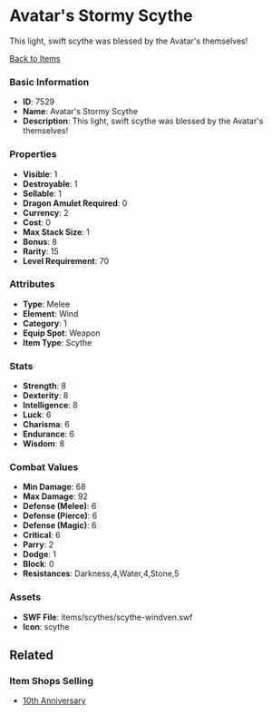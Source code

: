 # Avatar's Stormy Scythe

This light, swift scythe was blessed by the Avatar's themselves!

[Back to Items](../items.md)

### Basic Information

- **ID**: 7529
- **Name**: Avatar&#039;s Stormy Scythe
- **Description**: This light, swift scythe was blessed by the Avatar&#039;s themselves!

### Properties

- **Visible**: 1
- **Destroyable**: 1
- **Sellable**: 1
- **Dragon Amulet Required**: 0
- **Currency**: 2
- **Cost**: 0
- **Max Stack Size**: 1
- **Bonus**: 8
- **Rarity**: 15
- **Level Requirement**: 70

### Attributes

- **Type**: Melee
- **Element**: Wind
- **Category**: 1
- **Equip Spot**: Weapon
- **Item Type**: Scythe

### Stats

- **Strength**: 8
- **Dexterity**: 8
- **Intelligence**: 8
- **Luck**: 6
- **Charisma**: 6
- **Endurance**: 6
- **Wisdom**: 8

### Combat Values

- **Min Damage**: 68
- **Max Damage**: 92
- **Defense (Melee)**: 6
- **Defense (Pierce)**: 6
- **Defense (Magic)**: 6
- **Critical**: 6
- **Parry**: 2
- **Dodge**: 1
- **Block**: 0
- **Resistances**: Darkness,4,Water,4,Stone,5

### Assets

- **SWF File**: items/scythes/scythe-windven.swf
- **Icon**: scythe

## Related

### Item Shops Selling

- [10th Anniversary](../item-shops/279-10th-anniversary.md)


